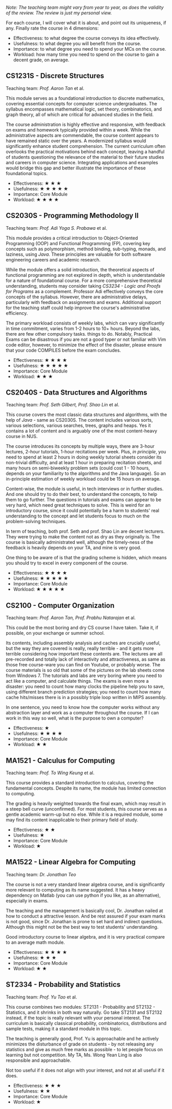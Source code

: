 *Note: The teaching team might vary from year to year, as does the validity of the review. The review is just my personal view.*

For each course, I will cover what it is about, and point out its uniqueness, if any. Finally rate the course
in 4 dimensions:

- Effectiveness: to what degree the course conveys its idea effectively.
- Usefulness: to what degree you will benefit from the course.
- Importance: to what degree you need to spend your MCs on the course.
- Workload: how many time you need to spend on the course to gain a decent grade, on average.

## CS1231S - Discrete Structures

Teaching team: *Prof. Aaron Tan* et al.

This module serves as a foundational introduction to discrete mathematics, covering essential concepts for computer science undergraduates. The syllabus encompasses mathematical logic, set theory, combinatorics, and graph theory, all of which are critical for advanced studies in the field.

The course administration is highly effective and responsive, with feedback on exams and homework typically provided within a week. While the administrative aspects are commendable, the course content appears to have remained static over the years. A modernized syllabus would significantly enhance student comprehension. The current curriculum often overlooks the practical motivations behind each concept, leaving a handful of students questioning the relevance of the material to their future studies and careers in computer science.
Integrating applications and examples would bridge this gap and better illustrate the importance of these foundational topics.

- Effectiveness: ★ ★ ★
- Usefulness: ★ ★ ★ ★ ★
- Importance: Core Module
- Workload: ★ ★ ★ ★

## CS2030S - Programming Methodology II

Teaching team: *Prof. Adi Yoga S. Prabawa* et al.

This module provides a critical introduction to Object-Oriented Programming (OOP) and Functional Programming (FP), covering key concepts such as polymorphism, method binding, sub-typing, monads, and laziness, using *Java*. These principles are valuable for both software engineering careers and academic research.

While the module offers a solid introduction, the theoretical aspects of functional programming are not explored in depth, which is understandable for a nature of foundational course.
For a more comprehensive theoretical understanding, students may consider taking *CS3234 - Logic and Proofs for Programs*
as a complement.
Professor Adi effectively conveys the core concepts of the syllabus. However, there are administrative delays, particularly with feedback on assignments and exams. Additional support for the teaching staff could help improve the course's administrative efficiency.

The primary workload consists of weekly labs, which can vary significantly in time commitment, varies from 1-2 hours to 10+ hours. Beyond the labs, there are few other compulsory tasks.
things to do.
Notably, Practical Exams can be disastrous if you are not a good typer or not familiar with Vim code editor, however, to minimize the effect of the disaster, please ensure that your code COMPILES before the exam concludes.

- Effectiveness: ★ ★ ★ ★
- Usefulness: ★ ★ ★ ★ ★
- Importance: Core Module
- Workload: ★ ★ ★

## CS2040S - Data Structures and Algorithms

Teaching team: *Prof. Seth Gilbert, Prof. Shao Lin* et al.

This course covers the most classic data structures and algorithms, with the help of *Java* - same as CS2030S.
The content includes various sorts, various selections, various searches, trees, graphs and heaps. Yes it contains a lot of content and is arguably one of the most content-heavy course in NUS.

The course introduces its concepts by multiple ways, there are 3-hour lectures, 2-hour tutorials, 1-hour recitations per week. Plus, *in principle*, you need to spend at least 2 hours in doing weekly tutorial sheets consider its non-trivial difficulty, and at least 1 hour in preparing recitation sheets, and many hours on semi-biweekly problem sets (could cost 1 - 10 hours, depends on your familiarity to the algorithms and the Java language). So an in-principle estimation of weekly workload could be 15 hours on average.

Content-wise, the module is useful, in tech interviews or in further studies. And one should try to do their best, to understand the concepts, to help them to go further. The questions in tutorials and exams can appear to be very hard, which need great techniques to solve. This is weird for an introductory course, since it could potentially be a harm to students' real understanding to the concept and let students focus to much on the problem-solving techniques.

In term of teaching, both prof. Seth and prof. Shao Lin are decent lecturers. They were trying to make the content not as dry as they originally is. The course is basically administrated well, although the timely-ness of the feedback is heavily depends on your TA, and mine is very good.

One thing to be aware of is that the grading scheme is hidden, which means you should try to excel in every component of the course.

- Effectiveness: ★ ★ ★ ★
- Usefulness: ★ ★ ★ ★ ★
- Importance: Core Module
- Workload: ★ ★ ★ ★ ★

## CS2100 - Computer Organization

Teaching team: *Prof. Aaron Tan, Prof. Prabhu Natarajan* et al.

This could be the most boring and dry CS course I have taken. Take it, if possible, on your exchange or summer school.

Its contents, including assembly analysis and caches are crucially useful, but the way they are covered is really, really terrible - and it gets more terrible considering how important these contents are.
The lectures are all pre-recorded and totally lack of interactivity and attractiveness, as same as those free course-ware you can find on Youtube, or probably worse.
The course materials is so old that some of the pictures on the lab sheets come from Windows 7.
The tutorials and labs are very boring where you need to act like a computer, and calculate things.
The exams is even more a disaster: you need to count how many clocks the pipeline help you to save, using different branch prediction strategies; you need to count how many cache hits/misses there is in a possibly triple loop written in MIPS assembly.

In one sentence, you need to know how the computer works without any abstraction layer and work as a computer throughout the course. If I can work in this way so well, what is the purpose to own a computer?

- Effectiveness: ★
- Usefulness: ★ ★ ★ ★
- Importance: Core Module
- Workload: ★ ★

## MA1521 - Calculus for Computing

Teaching team: *Prof. To Wing Keung* et al.

This course provides a standard introduction to calculus, covering the fundamental concepts. Despite its name, the module has limited connection to computing.

The grading is heavily weighted towards the final exam, which may result in a steep bell curve (unconfirmed). For most students, this course serves as a gentle academic warm-up but no else.
While it is a required module, some may find its content inapplicable to their primary field of study.

- Effectiveness: ★ ★
- Usefulness: ★
- Importance: Core Module
- Workload: ★

## MA1522 - Linear Algebra for Computing

Teaching team: *Dr. Jonathan Teo*

The course is not a very standard linear algebra course, and is significantly more relevant to computing as its name
suggested. It has a heavy dependency on Matlab (you can use python if you like, as an alternative), especially in exams.

The teaching and the management is basically cool, Dr. Jonathan nailed at how to conduct a attractive lesson.
And be rest assured if your exam marks is not good, since Dr. Jonathan is prone to set hard and indirect questions.
Although this might not be the best way to test students' understanding.

Good introductory course to linear algebra, and it is very practical compare to an average math module.

- Effectiveness: ★ ★ ★ ★
- Usefulness: ★ ★ ★
- Importance: Core Module
- Workload: ★ ★

## ST2334 - Probability and Statistics

Teaching team: *Prof. Yu Tao* et al.

This course combines two modules: ST2131 - Probability and ST2132 - Statistics, and it shrinks in both way naturally.
Go take ST2131 and ST2132 instead, if the topic is really relevant with your personal interest.
The curriculum is basically classical probability, combinatorics, distributions and sample tests, making it a standard
module in this topic.

The teaching is generally good, Prof. Yu is approachable and he actively minimizes the disturbance of grade on students -
by not releasing any statistics and give as much free marks as possible - to let people focus on learning but not competition. My TA, Ms. Wong Yean Ling is also responsible and approachable.

Not too useful if it does not align with your interest, and not at all useful if it does.

- Effectiveness: ★ ★ ★
- Usefulness: ★ ★
- Importance: Core Module
- Workload: ★

